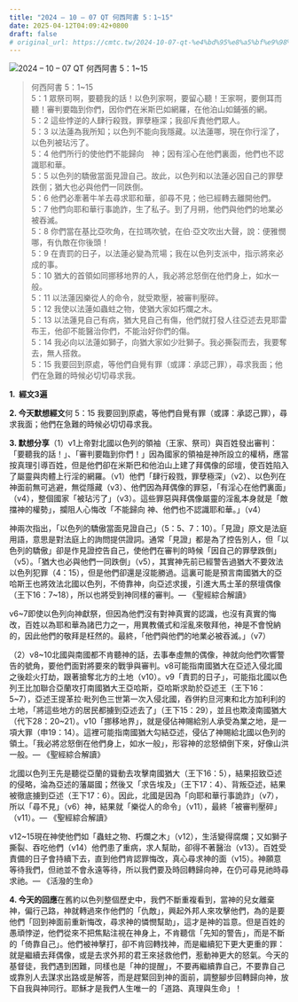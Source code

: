 ```yaml
---
title: "2024 – 10 – 07 QT 何西阿書 5：1~15"
date: 2025-04-12T04:09:42+0800
draft: false
# original_url: https://cmtc.tw/2024-10-07-qt-%e4%bd%95%e8%a5%bf%e9%98%bf%e6%9b%b8-5%ef%bc%9a115
---
```


![2024 – 10 – 07 QT 何西阿書 5：1~15](/images/qt.jpg  "2024 – 10 – 07 QT 何西阿書 5：1~15")

> 何西阿書 5：1~15  
> 5：1 眾祭司啊，要聽我的話！以色列家啊，要留心聽！王家啊，要側耳而聽！審判要臨到你們，因你們在米斯巴如網羅，在他泊山如鋪張的網。  
> 5：2 這些悖逆的人肆行殺戮，罪孽極深；我卻斥責他們眾人。  
> 5：3 以法蓮為我所知；以色列不能向我隱藏。以法蓮哪，現在你行淫了，以色列被玷污了。  
> 5：4 他們所行的使他們不能歸向　神；因有淫心在他們裏面，他們也不認識耶和華。  
> 5：5 以色列的驕傲當面見證自己。故此，以色列和以法蓮必因自己的罪孽跌倒；猶大也必與他們一同跌倒。  
> 5：6 他們必牽著牛羊去尋求耶和華，卻尋不見；他已經轉去離開他們。  
> 5：7 他們向耶和華行事詭詐，生了私子。到了月朔，他們與他們的地業必被吞滅。  
> 5：8 你們當在基比亞吹角，在拉瑪吹號，在伯‧亞文吹出大聲，說：便雅憫哪，有仇敵在你後頭！  
> 5：9 在責罰的日子，以法蓮必變為荒場；我在以色列支派中，指示將來必成的事。  
> 5：10 猶大的首領如同挪移地界的人，我必將忿怒倒在他們身上，如水一般。  
> 5：11 以法蓮因樂從人的命令，就受欺壓，被審判壓碎。  
> 5：12 我使以法蓮如蟲蛀之物，使猶大家如朽爛之木。  
> 5：13 以法蓮見自己有病，猶大見自己有傷，他們就打發人往亞述去見耶雷布王，他卻不能醫治你們，不能治好你們的傷。  
> 5：14 我必向以法蓮如獅子，向猶大家如少壯獅子。我必撕裂而去，我要奪去，無人搭救。  
> 5：15 我要回到原處，等他們自覺有罪（或譯：承認己罪），尋求我面；他們在急難的時候必切切尋求我。

**1.  經文3遍**

**2. 今天默想經文**何 5：15 我要回到原處，等他們自覺有罪（或譯：承認己罪），尋求我面；他們在急難的時候必切切尋求我。

**3. 默想分享**（1）v1上帝對北國以色列的領袖（王家、祭司）與百姓發出審判：「要聽我的話！」、「審判要臨到你們！」因為國家的領袖是神所設立的權柄，應當按真理引導百姓，但是他們卻在米斯巴和他泊山上建了拜偶像的邱壇，使百姓陷入了屬靈與肉體上行淫的網羅。（v1）他們「肆行殺戮，罪孽極深」（v2）、以色列在神面前無可逃避，無從隱藏（v3）、他們因為拜偶像的罪惡，「有淫心在他們裏面」（v4），整個國家「被玷污了」（v3）。這些罪惡與拜偶像屬靈的淫亂本身就是「敵擋神的權勢」，攔阻人心悔改「不能歸向 神、他們也不認識耶和華。」（v4）

神兩次指出，「以色列的驕傲當面見證自己」（5：5、7：10）。「見證」原文是法庭用語，意思是對法庭上的詢問提供證詞。通常「見證」都是為了控告別人，但「以色列的驕傲」卻是作見證控告自己，使他們在審判的時候「因自己的罪孽跌倒」（v5）。「猶大也必與他們一同跌倒」（v5），其實神先前已經警告過猶大不要效法以色列犯罪（4：15），但是他們卻還是沒能勝過。這裏可能是預言南國猶大的亞哈斯王也將效法北國以色列，不倚靠神，向亞述求援，引進大馬士革的祭壇偶像（王下16：7~18），所以也將受到神同樣的審判。— 《聖經綜合解讀》

v6~7即使以色列向神獻祭，但因為他們沒有對神真實的認識，也沒有真實的悔改，百姓以為耶和華為諸巴力之一，用異教儀式和淫亂來敬拜他，神是不會悅納的，因此他們的敬拜是枉然的。最終，「他們與他們的地業必被吞滅。」（v7）

（2）v8~10北國與南國都不肯聽神的話，去事奉虛無的偶像，神就向他們吹響警告的號角，要他們面對將要來的戰爭與審判。v8可能指南國猶大在亞述入侵北國之後趁火打劫，跟著搶奪北方的土地（v10）。v9「責罰的日子」，可能指北國以色列王比加聯合亞蘭攻打南國猶大王亞哈斯，亞哈斯求助於亞述王（王下16：5~7），亞述王提革拉·毗列色三世第一次入侵北國，吞併約旦河東和北方加利利的土地，「將這些地方的居民都擄到亞述去了」（王下15：29），並且也欺淩南國猶大（代下28：20~21）。v10「挪移地界」，就是侵佔神賜給別人承受為業之地，是一項大罪（申19：14）。這裡可能指南國猶大勾結亞述，侵佔了神賜給北國以色列的領土。「我必將忿怒倒在他們身上，如水一般」，形容神的忿怒傾倒下來，好像山洪一般。— 《聖經綜合解讀》

北國以色列王先是聽從亞蘭的聳動去攻擊南國猶大（王下16：5），結果招致亞述的侵略，淪為亞述的藩屬國；然後又「求告埃及」（王下17：4）、背叛亞述，結果被徹底擄到亞述（王下17：6）。因此，北國是因為「向耶和華行事詭詐」（v7），所以「尋不見」（v6）神，結果就「樂從人的命令」（v11），最終「被審判壓碎」（v11）。— 《聖經綜合解讀》

v12~15現在神使他們如「蟲蛀之物、朽爛之木」（v12），生活變得腐爛；又如獅子撕裂、吞吃他們（v14）他們患了重病，求人幫助，卻得不著醫治（v13）。百姓受責備的日子會持續下去，直到他們肯認罪悔改，真心尋求神的面（v15）。神願意等待我們，但祂並不會永遠等待，所以我們要及時回轉歸向神，在仍可尋見祂時尋求祂。— 《活潑的生命》

**4. 今天的回應**在舊約以色列整個歷史中，我們不斷重複看到，當神的兒女離棄神，偏行己路，神就轉過來作他們的「仇敵」，興起外邦人來攻擊他們，為的是要他們「回到神面前重新悔改，尋求神的憐憫幫助」，這才是神的旨意。但是百姓的愚頑悖逆，他們從來不把焦點注視在神身上，不肯聽信「先知的警告」，而是不斷的「倚靠自己」。他們被神擊打，卻不肯回轉找神，而是繼續犯下更大更重的罪：就是繼續去拜偶像，或是去求外邦的君王來拯救他們，惹動神更大的怒氣。今天的基督徒，我們遇到困難，同樣也是「神的提醒」，不要再繼續靠自己，不要靠自己或靠別人去謀求出路或是解答，而是趕緊回到神的面前，調整腳步回轉歸向神，放下自我與神同行。耶穌才是我們人生唯一的「道路、真理與生命」！